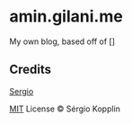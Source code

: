 # amin.gilani.me

My own blog, based off of []

## Credits

[Sergio](https://github.com/sergiokopplin/indigo)

[MIT](http://kopplin.mit-license.org/) License © Sérgio Kopplin
